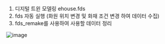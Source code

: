 1. 디지털 트윈 모델링 ehouse.fds
2. fds 자동 실행 (화원 위치 변경 및 화재 조건 변경 하여 데이터 수집)
3. fds_remake를 사용하여 사용할 데이터 정리
   
![image](https://github.com/Junmarg/fds_remake/assets/42922109/dd733b4c-d403-4f96-bd4f-935701916650)
